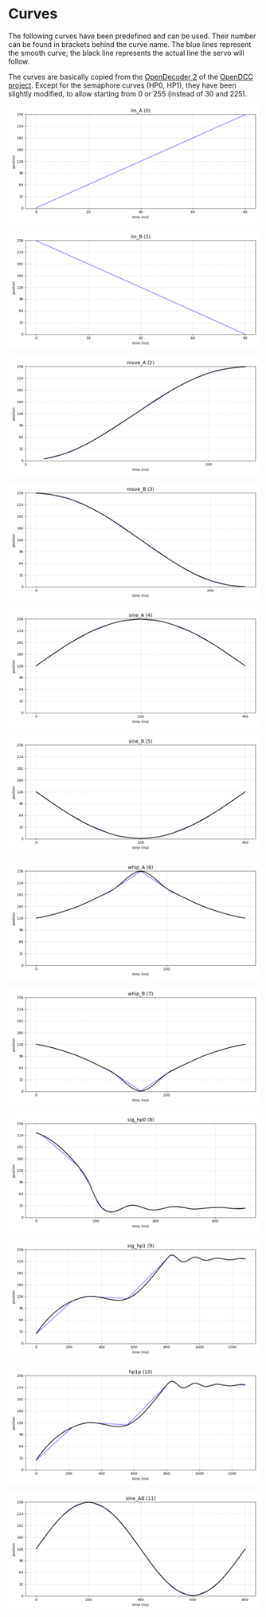 # <a name="Curves"></a>Curves #

The following curves have been predefined and can be used. Their number can be found in brackets behind the curve name. The blue lines represent the smooth curve; the black line represents the actual line the servo will follow.

The curves are basically copied from the [OpenDecoder 2](https://www.opendcc.de/elektronik/opendecoder/opendecoder_sw_servo.html) of the [OpenDCC project](https://www.opendcc.de/index.html). Except for the semaphore curves (HP0, HP1), they have been slightly modified, to allow starting from 0 or 255 (instead of 30 and 225).

![Linear curv eA](00-lin_A.png "Linear curve A")

![Linear curve B](01-lin_B.png "Linear curve B")

![Move curve A](02-move_A.png "Move curve A")

![Move curve B](03-move_B.png "Move curve B")

![Sine curve A](04-sine_A.png "Sine curve A")

![Sine curve B](05-sine_B.png "Sine curve B")

![Whip curve A](06-whip_A.png "Whip curve A")

![Whip curve B](07-whip_B.png "Whip curve B")

![HP0 curve](08-sig_hp0.png "HP0 curve")

![HP1 curve](09-sig_hp1.png "HP1 curve")

![HP1P curve](10-hp1p.png "HP1P curve")

![Sine curve AB](11-sine_AB.png "Sine curve AB")
